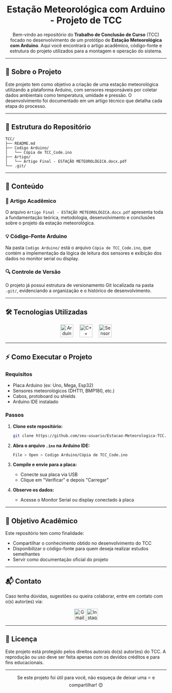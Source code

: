 <h1 align="center">Estação Meteorológica com Arduino - Projeto de TCC</h1>

<p align="center">
    Bem-vindo ao repositório do <strong>Trabalho de Conclusão de Curso</strong> (TCC) focado no desenvolvimento de um protótipo de <strong>Estação Meteorológica com Arduino</strong>. Aqui você encontrará o artigo acadêmico, código-fonte e estrutura do projeto utilizados para a montagem e operação do sistema.
</p>

---

## 🧐 Sobre o Projeto

Este projeto tem como objetivo a criação de uma estação meteorológica utilizando a plataforma Arduino, com sensores responsáveis por coletar dados ambientais como temperatura, umidade e pressão. O desenvolvimento foi documentado em um artigo técnico que detalha cada etapa do processo.

---

## 📁 Estrutura do Repositório

```
TCC/
├── README.md
├── Codigo Arduino/
│   └── Cópia de TCC_Code.ino
├── Artigo/
│   └── Artigo Final - ESTAÇÃO METEOROLÓGICA.docx.pdf
└── .git/
```

---

## 📄 Conteúdo

### 📘 Artigo Acadêmico

O arquivo `Artigo Final - ESTAÇÃO METEOROLÓGICA.docx.pdf` apresenta toda a fundamentação teórica, metodologia, desenvolvimento e conclusões sobre o projeto da estação meteorológica.

### 💡 Código-Fonte Arduino

Na pasta `Codigo Arduino/` está o arquivo `Cópia de TCC_Code.ino`, que contém a implementação da lógica de leitura dos sensores e exibição dos dados no monitor serial ou display.

### 🔍 Controle de Versão

O projeto já possui estrutura de versionamento Git localizada na pasta `.git/`, evidenciando a organização e o histórico de desenvolvimento.

---

## 🛠️ Tecnologias Utilizadas

<div align="center">
    <img src="https://img.icons8.com/?size=100&id=13444&format=png&color=000000" height="40" alt="Arduino logo" title="Arduino" />
    <img width="12" />
    <img src="https://img.icons8.com/?size=100&id=TpULddJc4gTh&format=png&color=000000" height="40" alt="C++ logo" title="C++ para Arduino" />
    <img width="12" />
    <img src="https://img.icons8.com/?size=100&id=12096&format=png&color=000000" height="40" alt="Sensor logo" title="Sensores DHT, BMP, etc." />
</div>

---

## ⚡ Como Executar o Projeto

### Requisitos

- Placa Arduino (ex: Uno, Mega, Esp32)
- Sensores meteorológicos (DHT11, BMP180, etc.)
- Cabos, protoboard ou shields
- Arduino IDE instalado

### Passos

1. **Clone este repositório:**
   ```bash
   git clone https://github.com/seu-usuario/Estacao-Meteorologica-TCC.git
   ```

2. **Abra o arquivo `.ino` na Arduino IDE:**
   ```bash
   File > Open > Codigo Arduino/Cópia de TCC_Code.ino
   ```

3. **Compile e envie para a placa:**
   - Conecte sua placa via USB
   - Clique em "Verificar" e depois "Carregar"

4. **Observe os dados:**
   - Acesse o Monitor Serial ou display conectado à placa

---

## 🧠 Objetivo Acadêmico

Este repositório tem como finalidade:

- Compartilhar o conhecimento obtido no desenvolvimento do TCC
- Disponibilizar o código-fonte para quem deseja realizar estudos semelhantes
- Servir como documentação oficial do projeto

---

## 📬 Contato

Caso tenha dúvidas, sugestões ou queira colaborar, entre em contato com o(s) autor(es) via:

<div align="center">
  <a href="mailto:daiarthur053@gmail.com" target="_blank">
    <img src="https://img.shields.io/static/v1?message=Email&logo=gmail&label=&color=D14836&logoColor=white&style=for-the-badge" height="35" alt="Gmail" />
  </a>
  <a href="https://www.instagram.com/arthur.dai.52" target="_blank">
    <img src="https://img.shields.io/static/v1?message=Instagram&logo=instagram&label=&color=E4405F&logoColor=white&style=for-the-badge" height="35" alt="Instagram" />
  </a>
</div>

---

## 📝 Licença

Este projeto está protegido pelos direitos autorais do(s) autor(es) do TCC. A reprodução ou uso deve ser feita apenas com os devidos créditos e para fins educacionais.

---

<div align="center">
Se este projeto foi útil para você, não esqueça de deixar uma ⭐ e compartilhar! 😊
</div>